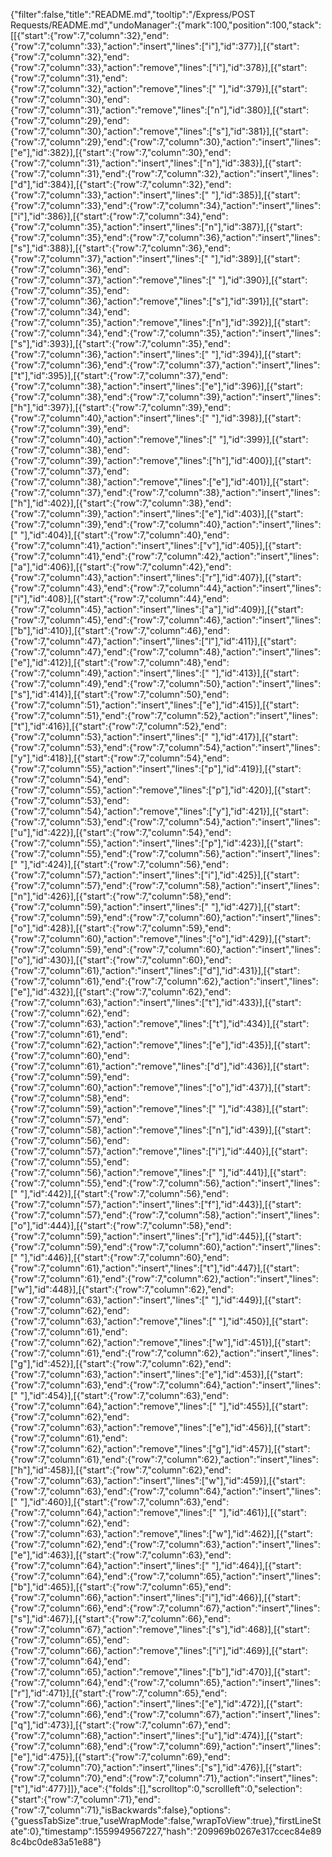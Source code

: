 {"filter":false,"title":"README.md","tooltip":"/Express/POST Requests/README.md","undoManager":{"mark":100,"position":100,"stack":[[{"start":{"row":7,"column":32},"end":{"row":7,"column":33},"action":"insert","lines":["i"],"id":377}],[{"start":{"row":7,"column":32},"end":{"row":7,"column":33},"action":"remove","lines":["i"],"id":378}],[{"start":{"row":7,"column":31},"end":{"row":7,"column":32},"action":"remove","lines":[" "],"id":379}],[{"start":{"row":7,"column":30},"end":{"row":7,"column":31},"action":"remove","lines":["n"],"id":380}],[{"start":{"row":7,"column":29},"end":{"row":7,"column":30},"action":"remove","lines":["s"],"id":381}],[{"start":{"row":7,"column":29},"end":{"row":7,"column":30},"action":"insert","lines":["e"],"id":382}],[{"start":{"row":7,"column":30},"end":{"row":7,"column":31},"action":"insert","lines":["n"],"id":383}],[{"start":{"row":7,"column":31},"end":{"row":7,"column":32},"action":"insert","lines":["d"],"id":384}],[{"start":{"row":7,"column":32},"end":{"row":7,"column":33},"action":"insert","lines":[" "],"id":385}],[{"start":{"row":7,"column":33},"end":{"row":7,"column":34},"action":"insert","lines":["i"],"id":386}],[{"start":{"row":7,"column":34},"end":{"row":7,"column":35},"action":"insert","lines":["n"],"id":387}],[{"start":{"row":7,"column":35},"end":{"row":7,"column":36},"action":"insert","lines":["s"],"id":388}],[{"start":{"row":7,"column":36},"end":{"row":7,"column":37},"action":"insert","lines":[" "],"id":389}],[{"start":{"row":7,"column":36},"end":{"row":7,"column":37},"action":"remove","lines":[" "],"id":390}],[{"start":{"row":7,"column":35},"end":{"row":7,"column":36},"action":"remove","lines":["s"],"id":391}],[{"start":{"row":7,"column":34},"end":{"row":7,"column":35},"action":"remove","lines":["n"],"id":392}],[{"start":{"row":7,"column":34},"end":{"row":7,"column":35},"action":"insert","lines":["s"],"id":393}],[{"start":{"row":7,"column":35},"end":{"row":7,"column":36},"action":"insert","lines":[" "],"id":394}],[{"start":{"row":7,"column":36},"end":{"row":7,"column":37},"action":"insert","lines":["t"],"id":395}],[{"start":{"row":7,"column":37},"end":{"row":7,"column":38},"action":"insert","lines":["e"],"id":396}],[{"start":{"row":7,"column":38},"end":{"row":7,"column":39},"action":"insert","lines":["h"],"id":397}],[{"start":{"row":7,"column":39},"end":{"row":7,"column":40},"action":"insert","lines":[" "],"id":398}],[{"start":{"row":7,"column":39},"end":{"row":7,"column":40},"action":"remove","lines":[" "],"id":399}],[{"start":{"row":7,"column":38},"end":{"row":7,"column":39},"action":"remove","lines":["h"],"id":400}],[{"start":{"row":7,"column":37},"end":{"row":7,"column":38},"action":"remove","lines":["e"],"id":401}],[{"start":{"row":7,"column":37},"end":{"row":7,"column":38},"action":"insert","lines":["h"],"id":402}],[{"start":{"row":7,"column":38},"end":{"row":7,"column":39},"action":"insert","lines":["e"],"id":403}],[{"start":{"row":7,"column":39},"end":{"row":7,"column":40},"action":"insert","lines":[" "],"id":404}],[{"start":{"row":7,"column":40},"end":{"row":7,"column":41},"action":"insert","lines":["v"],"id":405}],[{"start":{"row":7,"column":41},"end":{"row":7,"column":42},"action":"insert","lines":["a"],"id":406}],[{"start":{"row":7,"column":42},"end":{"row":7,"column":43},"action":"insert","lines":["r"],"id":407}],[{"start":{"row":7,"column":43},"end":{"row":7,"column":44},"action":"insert","lines":["i"],"id":408}],[{"start":{"row":7,"column":44},"end":{"row":7,"column":45},"action":"insert","lines":["a"],"id":409}],[{"start":{"row":7,"column":45},"end":{"row":7,"column":46},"action":"insert","lines":["b"],"id":410}],[{"start":{"row":7,"column":46},"end":{"row":7,"column":47},"action":"insert","lines":["l"],"id":411}],[{"start":{"row":7,"column":47},"end":{"row":7,"column":48},"action":"insert","lines":["e"],"id":412}],[{"start":{"row":7,"column":48},"end":{"row":7,"column":49},"action":"insert","lines":[" "],"id":413}],[{"start":{"row":7,"column":49},"end":{"row":7,"column":50},"action":"insert","lines":["s"],"id":414}],[{"start":{"row":7,"column":50},"end":{"row":7,"column":51},"action":"insert","lines":["e"],"id":415}],[{"start":{"row":7,"column":51},"end":{"row":7,"column":52},"action":"insert","lines":["t"],"id":416}],[{"start":{"row":7,"column":52},"end":{"row":7,"column":53},"action":"insert","lines":[" "],"id":417}],[{"start":{"row":7,"column":53},"end":{"row":7,"column":54},"action":"insert","lines":["y"],"id":418}],[{"start":{"row":7,"column":54},"end":{"row":7,"column":55},"action":"insert","lines":["p"],"id":419}],[{"start":{"row":7,"column":54},"end":{"row":7,"column":55},"action":"remove","lines":["p"],"id":420}],[{"start":{"row":7,"column":53},"end":{"row":7,"column":54},"action":"remove","lines":["y"],"id":421}],[{"start":{"row":7,"column":53},"end":{"row":7,"column":54},"action":"insert","lines":["u"],"id":422}],[{"start":{"row":7,"column":54},"end":{"row":7,"column":55},"action":"insert","lines":["p"],"id":423}],[{"start":{"row":7,"column":55},"end":{"row":7,"column":56},"action":"insert","lines":[" "],"id":424}],[{"start":{"row":7,"column":56},"end":{"row":7,"column":57},"action":"insert","lines":["i"],"id":425}],[{"start":{"row":7,"column":57},"end":{"row":7,"column":58},"action":"insert","lines":["n"],"id":426}],[{"start":{"row":7,"column":58},"end":{"row":7,"column":59},"action":"insert","lines":[" "],"id":427}],[{"start":{"row":7,"column":59},"end":{"row":7,"column":60},"action":"insert","lines":["o"],"id":428}],[{"start":{"row":7,"column":59},"end":{"row":7,"column":60},"action":"remove","lines":["o"],"id":429}],[{"start":{"row":7,"column":59},"end":{"row":7,"column":60},"action":"insert","lines":["o"],"id":430}],[{"start":{"row":7,"column":60},"end":{"row":7,"column":61},"action":"insert","lines":["d"],"id":431}],[{"start":{"row":7,"column":61},"end":{"row":7,"column":62},"action":"insert","lines":["e"],"id":432}],[{"start":{"row":7,"column":62},"end":{"row":7,"column":63},"action":"insert","lines":["t"],"id":433}],[{"start":{"row":7,"column":62},"end":{"row":7,"column":63},"action":"remove","lines":["t"],"id":434}],[{"start":{"row":7,"column":61},"end":{"row":7,"column":62},"action":"remove","lines":["e"],"id":435}],[{"start":{"row":7,"column":60},"end":{"row":7,"column":61},"action":"remove","lines":["d"],"id":436}],[{"start":{"row":7,"column":59},"end":{"row":7,"column":60},"action":"remove","lines":["o"],"id":437}],[{"start":{"row":7,"column":58},"end":{"row":7,"column":59},"action":"remove","lines":[" "],"id":438}],[{"start":{"row":7,"column":57},"end":{"row":7,"column":58},"action":"remove","lines":["n"],"id":439}],[{"start":{"row":7,"column":56},"end":{"row":7,"column":57},"action":"remove","lines":["i"],"id":440}],[{"start":{"row":7,"column":55},"end":{"row":7,"column":56},"action":"remove","lines":[" "],"id":441}],[{"start":{"row":7,"column":55},"end":{"row":7,"column":56},"action":"insert","lines":[" "],"id":442}],[{"start":{"row":7,"column":56},"end":{"row":7,"column":57},"action":"insert","lines":["f"],"id":443}],[{"start":{"row":7,"column":57},"end":{"row":7,"column":58},"action":"insert","lines":["o"],"id":444}],[{"start":{"row":7,"column":58},"end":{"row":7,"column":59},"action":"insert","lines":["r"],"id":445}],[{"start":{"row":7,"column":59},"end":{"row":7,"column":60},"action":"insert","lines":[" "],"id":446}],[{"start":{"row":7,"column":60},"end":{"row":7,"column":61},"action":"insert","lines":["t"],"id":447}],[{"start":{"row":7,"column":61},"end":{"row":7,"column":62},"action":"insert","lines":["w"],"id":448}],[{"start":{"row":7,"column":62},"end":{"row":7,"column":63},"action":"insert","lines":[" "],"id":449}],[{"start":{"row":7,"column":62},"end":{"row":7,"column":63},"action":"remove","lines":[" "],"id":450}],[{"start":{"row":7,"column":61},"end":{"row":7,"column":62},"action":"remove","lines":["w"],"id":451}],[{"start":{"row":7,"column":61},"end":{"row":7,"column":62},"action":"insert","lines":["g"],"id":452}],[{"start":{"row":7,"column":62},"end":{"row":7,"column":63},"action":"insert","lines":["e"],"id":453}],[{"start":{"row":7,"column":63},"end":{"row":7,"column":64},"action":"insert","lines":[" "],"id":454}],[{"start":{"row":7,"column":63},"end":{"row":7,"column":64},"action":"remove","lines":[" "],"id":455}],[{"start":{"row":7,"column":62},"end":{"row":7,"column":63},"action":"remove","lines":["e"],"id":456}],[{"start":{"row":7,"column":61},"end":{"row":7,"column":62},"action":"remove","lines":["g"],"id":457}],[{"start":{"row":7,"column":61},"end":{"row":7,"column":62},"action":"insert","lines":["h"],"id":458}],[{"start":{"row":7,"column":62},"end":{"row":7,"column":63},"action":"insert","lines":["w"],"id":459}],[{"start":{"row":7,"column":63},"end":{"row":7,"column":64},"action":"insert","lines":[" "],"id":460}],[{"start":{"row":7,"column":63},"end":{"row":7,"column":64},"action":"remove","lines":[" "],"id":461}],[{"start":{"row":7,"column":62},"end":{"row":7,"column":63},"action":"remove","lines":["w"],"id":462}],[{"start":{"row":7,"column":62},"end":{"row":7,"column":63},"action":"insert","lines":["e"],"id":463}],[{"start":{"row":7,"column":63},"end":{"row":7,"column":64},"action":"insert","lines":[" "],"id":464}],[{"start":{"row":7,"column":64},"end":{"row":7,"column":65},"action":"insert","lines":["b"],"id":465}],[{"start":{"row":7,"column":65},"end":{"row":7,"column":66},"action":"insert","lines":["i"],"id":466}],[{"start":{"row":7,"column":66},"end":{"row":7,"column":67},"action":"insert","lines":["s"],"id":467}],[{"start":{"row":7,"column":66},"end":{"row":7,"column":67},"action":"remove","lines":["s"],"id":468}],[{"start":{"row":7,"column":65},"end":{"row":7,"column":66},"action":"remove","lines":["i"],"id":469}],[{"start":{"row":7,"column":64},"end":{"row":7,"column":65},"action":"remove","lines":["b"],"id":470}],[{"start":{"row":7,"column":64},"end":{"row":7,"column":65},"action":"insert","lines":["r"],"id":471}],[{"start":{"row":7,"column":65},"end":{"row":7,"column":66},"action":"insert","lines":["e"],"id":472}],[{"start":{"row":7,"column":66},"end":{"row":7,"column":67},"action":"insert","lines":["q"],"id":473}],[{"start":{"row":7,"column":67},"end":{"row":7,"column":68},"action":"insert","lines":["u"],"id":474}],[{"start":{"row":7,"column":68},"end":{"row":7,"column":69},"action":"insert","lines":["e"],"id":475}],[{"start":{"row":7,"column":69},"end":{"row":7,"column":70},"action":"insert","lines":["s"],"id":476}],[{"start":{"row":7,"column":70},"end":{"row":7,"column":71},"action":"insert","lines":["t"],"id":477}]]},"ace":{"folds":[],"scrolltop":0,"scrollleft":0,"selection":{"start":{"row":7,"column":71},"end":{"row":7,"column":71},"isBackwards":false},"options":{"guessTabSize":true,"useWrapMode":false,"wrapToView":true},"firstLineState":0},"timestamp":1559949567227,"hash":"209969b0267e317ccec84e898c4bc0de83a51e88"}